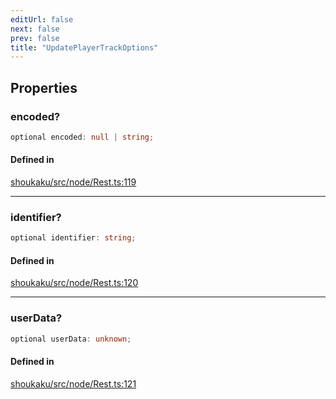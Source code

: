 ```yaml
---
editUrl: false
next: false
prev: false
title: "UpdatePlayerTrackOptions"
---
```


## Properties

<a id="encoded" name="encoded"></a>

### encoded?

```ts
optional encoded: null | string;
```

#### Defined in

[shoukaku/src/node/Rest.ts:119](https://github.com/shipgirlproject/shoukaku/blob/9d5588e950f8b8cbe3cdd5386a275943ff6fdba1/src/node/Rest.ts#L119)

***

<a id="identifier" name="identifier"></a>

### identifier?

```ts
optional identifier: string;
```

#### Defined in

[shoukaku/src/node/Rest.ts:120](https://github.com/shipgirlproject/shoukaku/blob/9d5588e950f8b8cbe3cdd5386a275943ff6fdba1/src/node/Rest.ts#L120)

***

<a id="userdata" name="userdata"></a>

### userData?

```ts
optional userData: unknown;
```

#### Defined in

[shoukaku/src/node/Rest.ts:121](https://github.com/shipgirlproject/shoukaku/blob/9d5588e950f8b8cbe3cdd5386a275943ff6fdba1/src/node/Rest.ts#L121)
